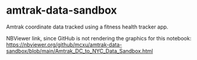 # amtrak-data-sandbox
Amtrak coordinate data tracked using a fitness health tracker app.

NBViewer link, since GitHub is not rendering the graphics for this notebook:
https://nbviewer.org/github/mcxu/amtrak-data-sandbox/blob/main/Amtrak_DC_to_NYC_Data_Sandbox.html 
